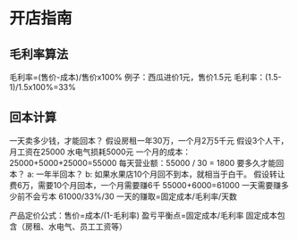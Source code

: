 # 开店指南

## 毛利率算法
毛利率=(售价-成本)/售价x100%
例子：西瓜进价1元，售价1.5元
毛利率：(1.5-1)/1.5x100%=33%
## 回本计算
一天卖多少钱，才能回本？
假设房租一年30万，一个月2万5千元
假设3个人干，月工资在25000
水电气损耗5000元
一个月的成本：25000+5000+25000=55000
每天营业额：55000 / 30 = 1800
要多久才能回本？
a: 一年半回本？
b: 如果水果店10个月回不到本，就相当于白干。
假设转让费6万，需要10个月回本，一个月需要赚6千
55000+6000=61000
一天需要赚多少前不会亏本
61000/33%/30
一天的赚取=固定成本/毛利率/天数

产品定价公式：售价=成本/(1-毛利率)
盈亏平衡点=固定成本/毛利率
固定成本包含（房租、水电气、员工工资等）
